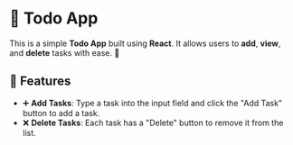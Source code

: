# 📝 Todo App

This is a simple **Todo App** built using **React**. It allows users to **add**, **view**, and **delete** tasks with ease. 🎯

## 🚀 Features

- ➕ **Add Tasks**: Type a task into the input field and click the "Add Task" button to add a task.
- ❌ **Delete Tasks**: Each task has a "Delete" button to remove it from the list.

